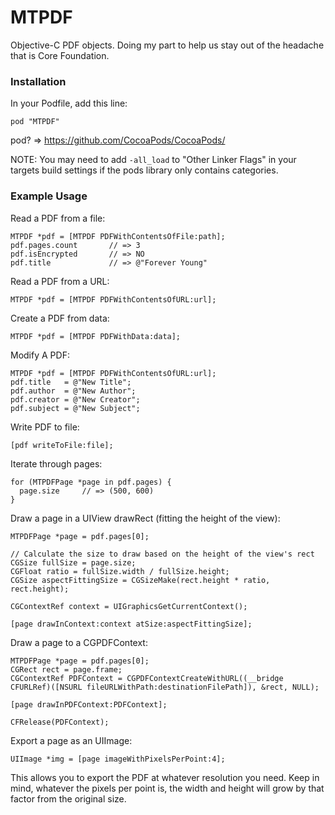 MTPDF
=====

Objective-C PDF objects. Doing my part to help us stay out of the headache that is Core Foundation.

### Installation

In your Podfile, add this line:

    pod "MTPDF"

pod? => https://github.com/CocoaPods/CocoaPods/

NOTE: You may need to add `-all_load` to "Other Linker Flags" in your targets build settings if the pods library only contains categories.

### Example Usage

Read a PDF from a file:

    MTPDF *pdf = [MTPDF PDFWithContentsOfFile:path];
    pdf.pages.count       // => 3
    pdf.isEncrypted       // => NO
    pdf.title             // => @"Forever Young"

Read a PDF from a URL:

    MTPDF *pdf = [MTPDF PDFWithContentsOfURL:url];

Create a PDF from data:

    MTPDF *pdf = [MTPDF PDFWithData:data];

Modify A PDF:

    MTPDF *pdf = [MTPDF PDFWithContentsOfURL:url];
    pdf.title   = @"New Title";
    pdf.author  = @"New Author";
    pdf.creator = @"New Creator";
    pdf.subject = @"New Subject";

Write PDF to file:

    [pdf writeToFile:file];

Iterate through pages:

    for (MTPDFPage *page in pdf.pages) {
      page.size     // => (500, 600)
    }

Draw a page in a UIView drawRect (fitting the height of the view):

    MTPDFPage *page = pdf.pages[0];
    
    // Calculate the size to draw based on the height of the view's rect
    CGSize fullSize = page.size;
	CGFloat ratio = fullSize.width / fullSize.height;
	CGSize aspectFittingSize = CGSizeMake(rect.height * ratio, rect.height);
	
	CGContextRef context = UIGraphicsGetCurrentContext();
	
	[page drawInContext:context atSize:aspectFittingSize];

Draw a page to a CGPDFContext:

    MTPDFPage *page = pdf.pages[0];
    CGRect rect = page.frame;
    CGContextRef PDFContext = CGPDFContextCreateWithURL((__bridge CFURLRef)([NSURL fileURLWithPath:destinationFilePath]), &rect, NULL);

    [page drawInPDFContext:PDFContext];

    CFRelease(PDFContext);

Export a page as an UIImage:

    UIImage *img = [page imageWithPixelsPerPoint:4];

This allows you to export the PDF at whatever resolution you need. Keep in mind, whatever the pixels per point is, the 
width and height will grow by that factor from the original size.
